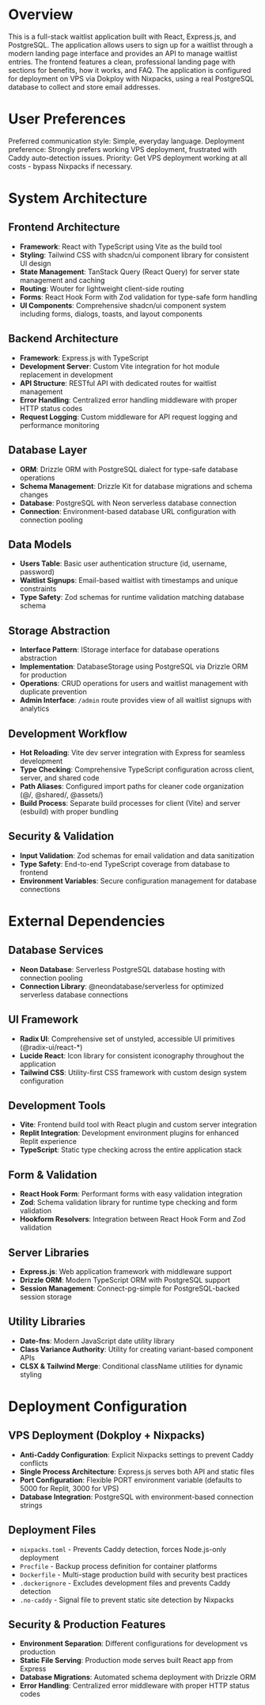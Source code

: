# Overview

This is a full-stack waitlist application built with React, Express.js, and PostgreSQL. The application allows users to sign up for a waitlist through a modern landing page interface and provides an API to manage waitlist entries. The frontend features a clean, professional landing page with sections for benefits, how it works, and FAQ. The application is configured for deployment on VPS via Dokploy with Nixpacks, using a real PostgreSQL database to collect and store email addresses.

# User Preferences

Preferred communication style: Simple, everyday language.
Deployment preference: Strongly prefers working VPS deployment, frustrated with Caddy auto-detection issues.
Priority: Get VPS deployment working at all costs - bypass Nixpacks if necessary.

# System Architecture

## Frontend Architecture
- **Framework**: React with TypeScript using Vite as the build tool
- **Styling**: Tailwind CSS with shadcn/ui component library for consistent UI design
- **State Management**: TanStack Query (React Query) for server state management and caching
- **Routing**: Wouter for lightweight client-side routing
- **Forms**: React Hook Form with Zod validation for type-safe form handling
- **UI Components**: Comprehensive shadcn/ui component system including forms, dialogs, toasts, and layout components

## Backend Architecture
- **Framework**: Express.js with TypeScript
- **Development Server**: Custom Vite integration for hot module replacement in development
- **API Structure**: RESTful API with dedicated routes for waitlist management
- **Error Handling**: Centralized error handling middleware with proper HTTP status codes
- **Request Logging**: Custom middleware for API request logging and performance monitoring

## Database Layer
- **ORM**: Drizzle ORM with PostgreSQL dialect for type-safe database operations
- **Schema Management**: Drizzle Kit for database migrations and schema changes
- **Database**: PostgreSQL with Neon serverless database connection
- **Connection**: Environment-based database URL configuration with connection pooling

## Data Models
- **Users Table**: Basic user authentication structure (id, username, password)
- **Waitlist Signups**: Email-based waitlist with timestamps and unique constraints
- **Type Safety**: Zod schemas for runtime validation matching database schema

## Storage Abstraction
- **Interface Pattern**: IStorage interface for database operations abstraction
- **Implementation**: DatabaseStorage using PostgreSQL via Drizzle ORM for production
- **Operations**: CRUD operations for users and waitlist management with duplicate prevention
- **Admin Interface**: `/admin` route provides view of all waitlist signups with analytics

## Development Workflow
- **Hot Reloading**: Vite dev server integration with Express for seamless development
- **Type Checking**: Comprehensive TypeScript configuration across client, server, and shared code
- **Path Aliases**: Configured import paths for cleaner code organization (@/, @shared/, @assets/)
- **Build Process**: Separate build processes for client (Vite) and server (esbuild) with proper bundling

## Security & Validation
- **Input Validation**: Zod schemas for email validation and data sanitization
- **Type Safety**: End-to-end TypeScript coverage from database to frontend
- **Environment Variables**: Secure configuration management for database connections

# External Dependencies

## Database Services
- **Neon Database**: Serverless PostgreSQL database hosting with connection pooling
- **Connection Library**: @neondatabase/serverless for optimized serverless database connections

## UI Framework
- **Radix UI**: Comprehensive set of unstyled, accessible UI primitives (@radix-ui/react-*)
- **Lucide React**: Icon library for consistent iconography throughout the application
- **Tailwind CSS**: Utility-first CSS framework with custom design system configuration

## Development Tools
- **Vite**: Frontend build tool with React plugin and custom server integration
- **Replit Integration**: Development environment plugins for enhanced Replit experience
- **TypeScript**: Static type checking across the entire application stack

## Form & Validation
- **React Hook Form**: Performant forms with easy validation integration
- **Zod**: Schema validation library for runtime type checking and form validation
- **Hookform Resolvers**: Integration between React Hook Form and Zod validation

## Server Libraries
- **Express.js**: Web application framework with middleware support
- **Drizzle ORM**: Modern TypeScript ORM with PostgreSQL support
- **Session Management**: Connect-pg-simple for PostgreSQL-backed session storage

## Utility Libraries
- **Date-fns**: Modern JavaScript date utility library
- **Class Variance Authority**: Utility for creating variant-based component APIs
- **CLSX & Tailwind Merge**: Conditional className utilities for dynamic styling

# Deployment Configuration

## VPS Deployment (Dokploy + Nixpacks)
- **Anti-Caddy Configuration**: Explicit Nixpacks settings to prevent Caddy conflicts
- **Single Process Architecture**: Express.js serves both API and static files
- **Port Configuration**: Flexible PORT environment variable (defaults to 5000 for Replit, 3000 for VPS)
- **Database Integration**: PostgreSQL with environment-based connection strings

## Deployment Files
- `nixpacks.toml` - Prevents Caddy detection, forces Node.js-only deployment
- `Procfile` - Backup process definition for container platforms
- `Dockerfile` - Multi-stage production build with security best practices
- `.dockerignore` - Excludes development files and prevents Caddy detection
- `.no-caddy` - Signal file to prevent static site detection by Nixpacks

## Security & Production Features
- **Environment Separation**: Different configurations for development vs production
- **Static File Serving**: Production mode serves built React app from Express
- **Database Migrations**: Automated schema deployment with Drizzle ORM
- **Error Handling**: Centralized error middleware with proper HTTP status codes